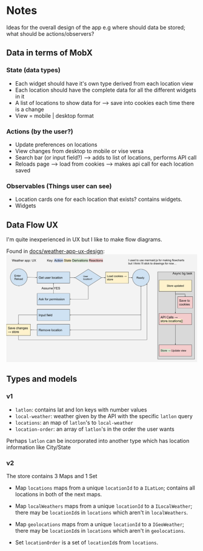 # Notes

Ideas for the overall design of the app e.g where should data be stored; what should be actions/observers?

## Data in terms of MobX

### State (data types)

- Each widget should have it's own type derived from each location view
- Each location should have the complete data for all the different widgets in it
- A list of locations to show data for --> save into cookies each time there is a change
- View = mobile | desktop format

### Actions (by the user?)

- Update preferences on locations
- View changes from desktop to mobile or vise versa
- Search bar (or input field?) --> adds to list of locations, performs API call
- Reloads page --> load from cookies --> makes api call for each location saved

### Observables (Things user can see)

- Location cards one for each location that exists? contains widgets.
- Widgets

## Data Flow UX

I'm quite inexperienced in UX but I like to make flow diagrams.

Found in [docs/weather-app-ux-design](./docs/../weather-app-ux-design.svg):![weather-app-ux-design.svg](./weather-app-ux-design.svg)

## Types and models

### v1

- `latlon`: contains lat and lon keys with number values
- `local-weather`: weather given by the API with the specific `latlon` query
- `locations`: an map of `latlon`'s to `local-weather`
- `location-order`: an array of `latlon`'s in the order the user wants

Perhaps `latlon` can be incorporated into another type which has location information like City/State

### v2

The store contains 3 Maps and 1 Set
- Map `locations` maps from a unique `locationId` to a `ILatLon`; contains all locations in both of the next maps.
- Map `localWeathers` maps from a unique `locationId` to a `ILocalWeather`; there may be `locationId`s in `locations` which aren't in `localWeathers`.
- Map `geolocations` maps from a unique `locationId` to a `IGeoWeather`; there may be `locationId`s in `locations` which aren't in `geolocations`.

- Set `locationOrder` is a set of `locationId`s from `locations`.